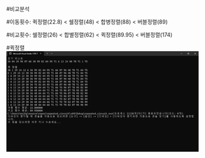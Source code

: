 #비교분석

#이동횟수: 퀵정렬(22.8) < 쉘정렬(48) < 합병정렬(88) < 버블정렬(89)

#비교횟수: 쉘정렬(26) < 합별정렬(62) < 퀵정렬(89.95) < 버블정렬(174)

#퀵정렬
![](./qresult.png)
